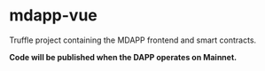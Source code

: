 # mdapp-vue
Truffle project containing the MDAPP frontend and smart contracts.

**Code will be published when the DAPP operates on Mainnet.**
